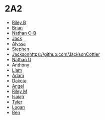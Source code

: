 # 2A2

* [Riley B](https://github.com/RileyBennett/)
* [Brian]()
* [Nathan C-B](https://github.com/NathanCadieuBaker)
* [Jack]()
* [Alyssa]()
* [Stephen]()
* [Jackson]()https://github.com/JacksonCottier
* [Nathan D]()
* [Anthony](https://github.com/Buddy312)
* [Liam]()
* [Adam]()
* [Dakota]()
* [Angel]()
* [Riley M]()
* [Isaiah](https://github.com/IsaiahMontez)
* [Tyler](https://github.com/TylerRBoi)
* [Logan](https://github.com/Stigi08)
* [Ben]()
